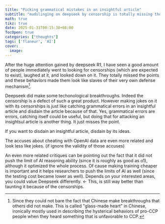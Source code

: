 ```yaml
---
title: "Picking grammatical mistakes in an insightful article"
subtitle: "mudslinging on deepseek by censorship is totally missing the point"
math: true
tikz: true
date: 2025-01-31T00:15:38+08:00
TocOpen: true
categories: ["thoughts"]
tags: ['flaneur', 'AI']
cover:
  image: 
---
```


After the huge attention gained by deepseek R1, I have seen a good amount of people immediately went to looking for censorships (which are expected to exist), laughed at it, and looked down on it. They totally missed the points and these behaviors made them look like slaves of their very own defense mechanism[^1].

Deepseek did make some techonological breakthroughs. Indeed the censorship is a defect of such a great product. However making jokes on it with its censorships is just like catching grammatical errors in an insightful article and disdain the article because of that. Yes, grammatical errors are errors, catching itself could be useful, but doing that for attacking an insightsul article is another thing. It just misses the point.

If you want to disdain an insightful article, disdain by its ideas.

The accuses about cheating with OpenAI data are even more related and look less like jokes. (if ignore the validity of those accuses)

An even more related critiques can be pointing out the fact that it did not push the limit of AI reasoning ability (since it is roughly as good as o1), although it optimized the whole process. Of cause making training cheaper is important and it helps researchers to push the limits of AI as well (since the testing cost became lower as well). Depends on your interested areas, you could value Deepseek differently. <- This, is still way better than taunting it because of the censorships.

[^1]: Since they could not bare the fact that Chinese make breakthroughs that others did not make. This is called "glass-made heart" in Chinese, ironically mostly used in describing the hysterical behaviors of pro-CCP people when they heard something that is unfavorable to CCP.
